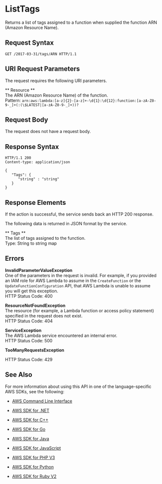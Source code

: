 # ListTags<a name="API_ListTags"></a>

Returns a list of tags assigned to a function when supplied the function ARN \(Amazon Resource Name\)\.

## Request Syntax<a name="API_ListTags_RequestSyntax"></a>

```
GET /2017-03-31/tags/ARN HTTP/1.1
```

## URI Request Parameters<a name="API_ListTags_RequestParameters"></a>

The request requires the following URI parameters\.

 ** Resource **   
The ARN \(Amazon Resource Name\) of the function\.  
Pattern: `arn:aws:lambda:[a-z]{2}-[a-z]+-\d{1}:\d{12}:function:[a-zA-Z0-9-_]+(:(\$LATEST|[a-zA-Z0-9-_]+))?` 

## Request Body<a name="API_ListTags_RequestBody"></a>

The request does not have a request body\.

## Response Syntax<a name="API_ListTags_ResponseSyntax"></a>

```
HTTP/1.1 200
Content-type: application/json

{
   "Tags": { 
      "string" : "string" 
   }
}
```

## Response Elements<a name="API_ListTags_ResponseElements"></a>

If the action is successful, the service sends back an HTTP 200 response\.

The following data is returned in JSON format by the service\.

 ** Tags **   
The list of tags assigned to the function\.  
Type: String to string map

## Errors<a name="API_ListTags_Errors"></a>

 **InvalidParameterValueException**   
One of the parameters in the request is invalid\. For example, if you provided an IAM role for AWS Lambda to assume in the `CreateFunction` or the `UpdateFunctionConfiguration` API, that AWS Lambda is unable to assume you will get this exception\.  
HTTP Status Code: 400

 **ResourceNotFoundException**   
The resource \(for example, a Lambda function or access policy statement\) specified in the request does not exist\.  
HTTP Status Code: 404

 **ServiceException**   
The AWS Lambda service encountered an internal error\.  
HTTP Status Code: 500

 **TooManyRequestsException**   
   
HTTP Status Code: 429

## See Also<a name="API_ListTags_SeeAlso"></a>

For more information about using this API in one of the language\-specific AWS SDKs, see the following:

+  [AWS Command Line Interface](http://docs.aws.amazon.com/goto/aws-cli/lambda-2015-03-31/ListTags) 

+  [AWS SDK for \.NET](http://docs.aws.amazon.com/goto/DotNetSDKV3/lambda-2015-03-31/ListTags) 

+  [AWS SDK for C\+\+](http://docs.aws.amazon.com/goto/SdkForCpp/lambda-2015-03-31/ListTags) 

+  [AWS SDK for Go](http://docs.aws.amazon.com/goto/SdkForGoV1/lambda-2015-03-31/ListTags) 

+  [AWS SDK for Java](http://docs.aws.amazon.com/goto/SdkForJava/lambda-2015-03-31/ListTags) 

+  [AWS SDK for JavaScript](http://docs.aws.amazon.com/goto/AWSJavaScriptSDK/lambda-2015-03-31/ListTags) 

+  [AWS SDK for PHP V3](http://docs.aws.amazon.com/goto/SdkForPHPV3/lambda-2015-03-31/ListTags) 

+  [AWS SDK for Python](http://docs.aws.amazon.com/goto/boto3/lambda-2015-03-31/ListTags) 

+  [AWS SDK for Ruby V2](http://docs.aws.amazon.com/goto/SdkForRubyV2/lambda-2015-03-31/ListTags) 